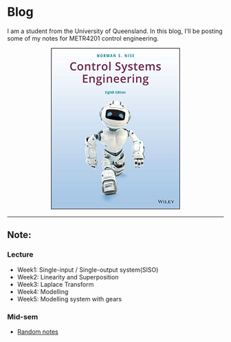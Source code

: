 # Blog
I am a student from the University of Queensland. In this blog, I'll be posting some of my notes for METR4201 control engineering.
<p align="center">
  <img src="image/48708089.jpg" width="300">
</p>
<hr>

## Note:
### Lecture
- Week1: Single-input / Single-output system(SISO)
- Week2: Linearity and Superposition
- Week3: Laplace Transform
- Week4: Modelling
- Week5: Modelling system with gears

### Mid-sem
- [Random notes](midsem.md)
